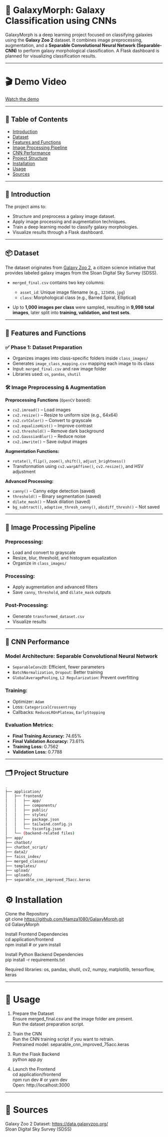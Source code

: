 # 🌌 GalaxyMorph: Galaxy Classification using CNNs

GalaxyMorph is a deep learning project focused on classifying galaxies using the **Galaxy Zoo 2** dataset. It combines image preprocessing, augmentation, and a **Separable Convolutional Neural Network (Separable-CNN)** to perform galaxy morphological classification. A Flask dashboard is planned for visualizing classification results.

---
# 🎬 Demo Video

[Watch the demo](https://github.com/user-attachments/assets/7d784b46-6df4-4ded-944c-e91a5256c75f)

---

## 📁 Table of Contents

- [Introduction](#introduction)  
- [Dataset](#dataset)  
- [Features and Functions](#features-and-functions)  
- [Image Processing Pipeline](#image-processing-pipeline)  
- [CNN Performance](#cnn-performance)  
- [Project Structure](#project-structure)  
- [Installation](#installation)  
- [Usage](#usage)  
- [Sources](#sources)  

---

## 🚀 Introduction

The project aims to:

- Structure and preprocess a galaxy image dataset.
- Apply image processing and augmentation techniques.
- Train a deep learning model to classify galaxy morphologies.
- Visualize results through a Flask dashboard.

---

## 📦 Dataset

The dataset originates from [Galaxy Zoo 2](https://data.galaxyzoo.org/), a citizen science initiative that provides labeled galaxy images from the Sloan Digital Sky Survey (SDSS).

- `merged_final.csv` contains two key columns:
  - `asset_id`: Unique image filename (e.g., `123456.jpg`)
  - `class`: Morphological class (e.g., Barred Spiral, Elliptical)

- Up to **1,000 images per class** were sampled, resulting in **9,998 total images**, later split into **training, validation, and test sets**.

---

## 🧠 Features and Functions

### ✅ Phase 1: Dataset Preparation

- Organizes images into class-specific folders inside `class_images/`
- Generates `image_class_mapping.csv` mapping each image to its class
- Input: `merged_final.csv` and raw image folder
- Libraries used: `os`, `pandas`, `shutil`

### 🛠️ Image Preprocessing & Augmentation

**Preprocessing Functions** (`OpenCV` based):

- `cv2.imread()` – Load images
- `cv2.resize()` – Resize to uniform size (e.g., 64x64)
- `cv2.cvtColor()` – Convert to grayscale
- `cv2.equalizeHist()` – Improve contrast
- `cv2.threshold()` – Remove dark background
- `cv2.GaussianBlur()` – Reduce noise
- `cv2.imwrite()` – Save output images

**Augmentation Functions:**

- `rotate()`, `flip()`, `zoom()`, `shift()`, `adjust_brightness()`  
- Transformation using `cv2.warpAffine()`, `cv2.resize()`, and HSV adjustment

**Advanced Processing:**

- `canny()` – Canny edge detection (saved)
- `threshold()` – Binary segmentation (saved)
- `dilate_mask()` – Mask dilation (saved)
- `bg_subtract()`, `adaptive_thresh_canny()`, `absdiff_thresh()` – Not saved

---

## 🧪 Image Processing Pipeline

### Preprocessing:

- Load and convert to grayscale
- Resize, blur, threshold, and histogram equalization
- Organize in `class_images/`

### Processing:

- Apply augmentation and advanced filters
- Save `canny`, `threshold`, and `dilate_mask` outputs

### Post-Processing:

- Generate `transformed_dataset.csv`
- Visualize results

---

## 🤖 CNN Performance

### Model Architecture: Separable Convolutional Neural Network

- `SeparableConv2D`: Efficient, fewer parameters
- `BatchNormalization`, `Dropout`: Better training
- `GlobalAveragePooling`, `L2 Regularization`: Prevent overfitting

### Training:

- Optimizer: `Adam`
- Loss: `CategoricalCrossentropy`
- Callbacks: `ReduceLROnPlateau`, `EarlyStopping`

### Evaluation Metrics:

- **Final Training Accuracy:** 74.65%
- **Final Validation Accuracy:** 73.61%
- **Training Loss:** 0.7562
- **Validation Loss:** 0.7788

---

## 🗂 Project Structure

```bash
.
├── application/
│   ├── frontend/
│   │   ├── app/
│   │   ├── components/
│   │   ├── public/
│   │   ├── styles/
│   │   ├── package.json
│   │   ├── tailwind.config.js
│   │   └── tsconfig.json
│   └── (backend-related files)
├── app/
├── chatbot/
├── chatbot_script/
├── data2/
├── faiss_index/
├── merged_classes/
├── templates/
├── upload/
├── uploads/
├── separable_cnn_improved_75acc.keras

```
# ⚙️ Installation

Clone the Repository  
git clone https://github.com/Hamza1080/GalaxyMorph.git  
cd GalaxyMorph  

Install Frontend Dependencies  
cd application/frontend  
npm install  # or yarn install  

Install Python Backend Dependencies  
pip install -r requirements.txt  

Required libraries: os, pandas, shutil, cv2, numpy, matplotlib, tensorflow, keras

---

# 🚦 Usage

1. Prepare the Dataset  
Ensure merged_final.csv and the image folder are present.  
Run the dataset preparation script.

2. Train the CNN  
Run the CNN training script if you want to retrain.  
Pretrained model: separable_cnn_improved_75acc.keras

3. Run the Flask Backend  
python app.py

4. Launch the Frontend  
cd application/frontend  
npm run dev  # or yarn dev  
Open: http://localhost:3000

---

# 🔗 Sources

Galaxy Zoo 2 Dataset: https://data.galaxyzoo.org/  
Sloan Digital Sky Survey (SDSS)

